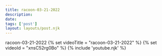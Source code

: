 ```yaml
---
title: racoon-03-21-2022
description:
date:
tags: ['post']
layout: layouts/post.njk
---
```


racoon-03-21-2022
{% set videoTitle = "racoon-03-21-2022" %}
{% set videoId  = "xnsC52rg0Bo" %}
{% include 'youtube.njk' %}